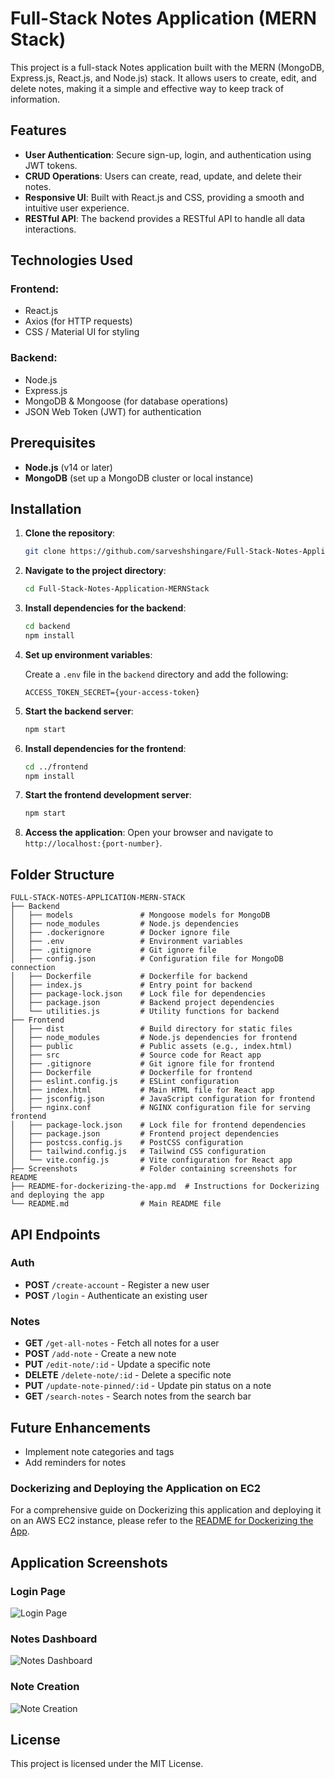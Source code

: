 # Full-Stack Notes Application (MERN Stack)

This project is a full-stack Notes application built with the MERN (MongoDB, Express.js, React.js, and Node.js) stack. It allows users to create, edit, and delete notes, making it a simple and effective way to keep track of information.

## Features

- **User Authentication**: Secure sign-up, login, and authentication using JWT tokens.
- **CRUD Operations**: Users can create, read, update, and delete their notes.
- **Responsive UI**: Built with React.js and CSS, providing a smooth and intuitive user experience.
- **RESTful API**: The backend provides a RESTful API to handle all data interactions.

## Technologies Used

### Frontend:
- React.js
- Axios (for HTTP requests)
- CSS / Material UI for styling

### Backend:
- Node.js
- Express.js
- MongoDB & Mongoose (for database operations)
- JSON Web Token (JWT) for authentication

## Prerequisites

- **Node.js** (v14 or later)
- **MongoDB** (set up a MongoDB cluster or local instance)

## Installation

1. **Clone the repository**:
   ```bash
   git clone https://github.com/sarveshshingare/Full-Stack-Notes-Application-MERNStack.git
   ```

2. **Navigate to the project directory**:
   ```bash
   cd Full-Stack-Notes-Application-MERNStack
   ```

3. **Install dependencies for the backend**:
   ```bash
   cd backend
   npm install
   ```

4. **Set up environment variables**:

   Create a `.env` file in the `backend` directory and add the following:

   ```env
   ACCESS_TOKEN_SECRET={your-access-token}
   ```

5. **Start the backend server**:
   ```bash
   npm start
   ```

6. **Install dependencies for the frontend**:
   ```bash
   cd ../frontend
   npm install
   ```

7. **Start the frontend development server**:
   ```bash
   npm start
   ```

8. **Access the application**:
   Open your browser and navigate to `http://localhost:{port-number}`.

## Folder Structure


```
FULL-STACK-NOTES-APPLICATION-MERN-STACK
├── Backend
│   ├── models               # Mongoose models for MongoDB
│   ├── node_modules         # Node.js dependencies
│   ├── .dockerignore        # Docker ignore file
│   ├── .env                 # Environment variables
│   ├── .gitignore           # Git ignore file
│   ├── config.json          # Configuration file for MongoDB connection
│   ├── Dockerfile           # Dockerfile for backend
│   ├── index.js             # Entry point for backend
│   ├── package-lock.json    # Lock file for dependencies
│   ├── package.json         # Backend project dependencies
│   └── utilities.js         # Utility functions for backend
├── Frontend
│   ├── dist                 # Build directory for static files
│   ├── node_modules         # Node.js dependencies for frontend
│   ├── public               # Public assets (e.g., index.html)
│   ├── src                  # Source code for React app
│   ├── .gitignore           # Git ignore file for frontend
│   ├── Dockerfile           # Dockerfile for frontend
│   ├── eslint.config.js     # ESLint configuration
│   ├── index.html           # Main HTML file for React app
│   ├── jsconfig.json        # JavaScript configuration for frontend
│   ├── nginx.conf           # NGINX configuration file for serving frontend
│   ├── package-lock.json    # Lock file for frontend dependencies
│   ├── package.json         # Frontend project dependencies
│   ├── postcss.config.js    # PostCSS configuration
│   ├── tailwind.config.js   # Tailwind CSS configuration
│   └── vite.config.js       # Vite configuration for React app
├── Screenshots              # Folder containing screenshots for README
├── README-for-dockerizing-the-app.md  # Instructions for Dockerizing and deploying the app
└── README.md                # Main README file
```

## API Endpoints

### Auth

- **POST** `/create-account` - Register a new user
- **POST** `/login` - Authenticate an existing user

### Notes

- **GET** `/get-all-notes` - Fetch all notes for a user
- **POST** `/add-note` - Create a new note
- **PUT** `/edit-note/:id` - Update a specific note
- **DELETE** `/delete-note/:id` - Delete a specific note
- **PUT** `/update-note-pinned/:id` - Update pin status on a note
- **GET** `/search-notes` - Search notes from the search bar

## Future Enhancements

- Implement note categories and tags
- Add reminders for notes

### Dockerizing and Deploying the Application on EC2

For a comprehensive guide on Dockerizing this application and deploying it on an AWS EC2 instance, please refer to the [README for Dockerizing the App](./README-for-dockerizing-the-app.md).


## Application Screenshots

### Login Page

![Login Page](./Screenshots/login.png)

### Notes Dashboard
![Notes Dashboard](./Screenshots/dashboard.png)

### Note Creation
![Note Creation](./Screenshots/signup.png)

## License

This project is licensed under the MIT License.
